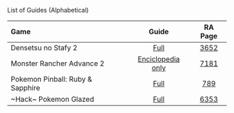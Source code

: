 List of Guides (Alphabetical) 

|Game|Guide|RA Page|
|:--|:--:|:--:|
|Densetsu no Stafy 2|[Full](Densetsu-no-Stafy-2-(Game-Boy-Advance))|[3652](https://retroachievements.org/game/3652)|
|Monster Rancher Advance 2|[Enciclopedia only](Monster-Rancher-Advance-2-(Game-Boy-Advance))|[7181](https://retroachievements.org/game/7181)|
|Pokemon Pinball: Ruby & Sapphire|[Full](Pokemon-Pinball:-Ruby-&-Sapphire-(Game-Boy-Advance))|[789](https://retroachievements.org/game/789)|
|\~Hack\~ Pokemon Glazed|[Full](Pokemon-Glazed-(Hack)-(Game-Boy-Advance))|[6353](https://retroachievements.org/game/6353)|